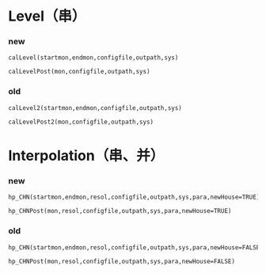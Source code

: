# Level（串）

### new  
```
calLevel(startmon,endmon,configfile,outpath,sys)  
```
```
calLevelPost(mon,configfile,outpath,sys)  
```

### old  
```
calLevel2(startmon,endmon,configfile,outpath,sys)  
```
```
calLevelPost2(mon,configfile,outpath,sys) 
```

# Interpolation（串、并）

### new  
```
hp_CHN(startmon,endmon,resol,configfile,outpath,sys,para,newHouse=TRUE)  
```
```
hp_CHNPost(mon,resol,configfile,outpath,sys,para,newHouse=TRUE)
```

### old
```
hp_CHN(startmon,endmon,resol,configfile,outpath,sys,para,newHouse=FALSE)  
```
```
hp_CHNPost(mon,resol,configfile,outpath,sys,para,newHouse=FALSE)
```

